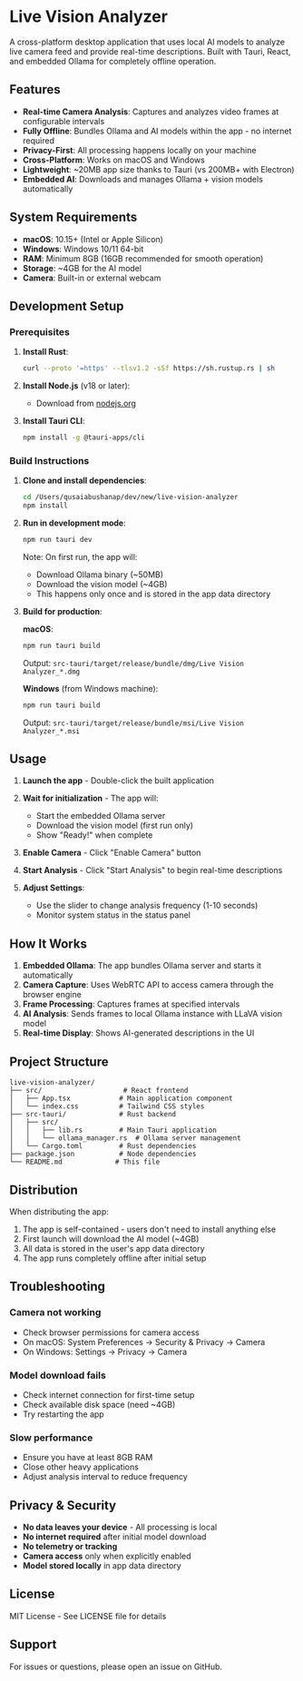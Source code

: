 # Live Vision Analyzer

A cross-platform desktop application that uses local AI models to analyze live camera feed and provide real-time descriptions. Built with Tauri, React, and embedded Ollama for completely offline operation.

## Features

- **Real-time Camera Analysis**: Captures and analyzes video frames at configurable intervals
- **Fully Offline**: Bundles Ollama and AI models within the app - no internet required
- **Privacy-First**: All processing happens locally on your machine
- **Cross-Platform**: Works on macOS and Windows
- **Lightweight**: ~20MB app size thanks to Tauri (vs 200MB+ with Electron)
- **Embedded AI**: Downloads and manages Ollama + vision models automatically

## System Requirements

- **macOS**: 10.15+ (Intel or Apple Silicon)
- **Windows**: Windows 10/11 64-bit
- **RAM**: Minimum 8GB (16GB recommended for smooth operation)
- **Storage**: ~4GB for the AI model
- **Camera**: Built-in or external webcam

## Development Setup

### Prerequisites

1. **Install Rust**:
   ```bash
   curl --proto '=https' --tlsv1.2 -sSf https://sh.rustup.rs | sh
   ```

2. **Install Node.js** (v18 or later):
   - Download from [nodejs.org](https://nodejs.org/)

3. **Install Tauri CLI**:
   ```bash
   npm install -g @tauri-apps/cli
   ```

### Build Instructions

1. **Clone and install dependencies**:
   ```bash
   cd /Users/qusaiabushanap/dev/new/live-vision-analyzer
   npm install
   ```

2. **Run in development mode**:
   ```bash
   npm run tauri dev
   ```

   Note: On first run, the app will:
   - Download Ollama binary (~50MB)
   - Download the vision model (~4GB)
   - This happens only once and is stored in the app data directory

3. **Build for production**:

   **macOS**:
   ```bash
   npm run tauri build
   ```
   Output: `src-tauri/target/release/bundle/dmg/Live Vision Analyzer_*.dmg`

   **Windows** (from Windows machine):
   ```bash
   npm run tauri build
   ```
   Output: `src-tauri/target/release/bundle/msi/Live Vision Analyzer_*.msi`

## Usage

1. **Launch the app** - Double-click the built application

2. **Wait for initialization** - The app will:
   - Start the embedded Ollama server
   - Download the vision model (first run only)
   - Show "Ready!" when complete

3. **Enable Camera** - Click "Enable Camera" button

4. **Start Analysis** - Click "Start Analysis" to begin real-time descriptions

5. **Adjust Settings**:
   - Use the slider to change analysis frequency (1-10 seconds)
   - Monitor system status in the status panel

## How It Works

1. **Embedded Ollama**: The app bundles Ollama server and starts it automatically
2. **Camera Capture**: Uses WebRTC API to access camera through the browser engine
3. **Frame Processing**: Captures frames at specified intervals
4. **AI Analysis**: Sends frames to local Ollama instance with LLaVA vision model
5. **Real-time Display**: Shows AI-generated descriptions in the UI

## Project Structure

```
live-vision-analyzer/
├── src/                    # React frontend
│   ├── App.tsx            # Main application component
│   └── index.css          # Tailwind CSS styles
├── src-tauri/             # Rust backend
│   ├── src/
│   │   ├── lib.rs         # Main Tauri application
│   │   └── ollama_manager.rs  # Ollama server management
│   └── Cargo.toml         # Rust dependencies
├── package.json           # Node dependencies
└── README.md             # This file
```

## Distribution

When distributing the app:

1. The app is self-contained - users don't need to install anything else
2. First launch will download the AI model (~4GB)
3. All data is stored in the user's app data directory
4. The app runs completely offline after initial setup

## Troubleshooting

### Camera not working
- Check browser permissions for camera access
- On macOS: System Preferences → Security & Privacy → Camera
- On Windows: Settings → Privacy → Camera

### Model download fails
- Check internet connection for first-time setup
- Check available disk space (need ~4GB)
- Try restarting the app

### Slow performance
- Ensure you have at least 8GB RAM
- Close other heavy applications
- Adjust analysis interval to reduce frequency

## Privacy & Security

- **No data leaves your device** - All processing is local
- **No internet required** after initial model download
- **No telemetry or tracking**
- **Camera access** only when explicitly enabled
- **Model stored locally** in app data directory

## License

MIT License - See LICENSE file for details

## Support

For issues or questions, please open an issue on GitHub.